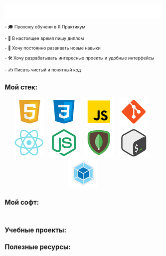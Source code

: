 <!-- <h1>Всем привет, меня зовут Дмитрий 👋</h1> -->
<img src="./src/images/hello.svg" alt="HTML" title="HTML" />

<p>- 🎓 Прохожу обучени в Я.Практикум</p>
<p>- 📜 В настоящее время пишу диплом</p>
<p>- 🚀 Хочу постоянно развивать новые навыки</p>
<p>- 🛠️ Хочу разрабатывать интересные проекты и удобные интерфейсы</p>
<p>- ✍️ Писать чистый и понятный код</p>

<h2>Мой стек:</h2>
<!-- Stack icons section -->
<p align="center">
<img src="./src/images/icons8-html-5-48.svg" alt="HTML" title="HTML" />
&#8287;&#8287;
<!-- CCS -->
<img src="./src/images/icons8-css3-48.svg" alt="CCS" title="CCS" />
&#8287;&#8287;
<!-- JavaScript -->
<img src="./src/images/icons8-javascript-48.svg" alt="JavaScript" title="JavaScript" />
&#8287;&#8287;
<!-- GIT -->
<img src="./src/images/icons8-git-48.svg" alt="GIT" title="GIT" />
&#8287;&#8287;
<!-- React -->
<img src="./src/images/icons8-react-native-48.svg" alt="React" title="React" />
&#8287;&#8287;
<!-- Node.js -->
<img src="./src/images/icons8-node-js-48.svg" alt="Node.js" title="Node.js" />
&#8287;&#8287;
<!-- MongoDB -->
<img src="./src/images/icons8-mongodb-48.svg" alt="MongoDB" title="MongoDB" />
&#8287;&#8287;
<!-- Bash -->
<img src="./src/images/icons8-bash-48.svg" alt="Bash" title="Bash" />
&#8287;&#8287;
<!-- Webpack -->
<img src="./src/images/icons8-webpack-48.svg" alt="Webpack" title="Webpack" />

</p>

## Мой софт:

<!-- Soft icons section -->
<p align="center">
<!-- VSCode -->
<img src="./src/images" alt="" title="" />
<!--  -->
<!--  -->
<!-- Notion -->
<img src="./src/images" alt="" title="" />
</p>

## Учебные проекты:

## Полезные ресурсы:

<p align="center">
<a href="https://stackoverflow.com/"><img src="./src/images" alt="" title="" /></a>
<a href="https://github.com/"><a>
<a href=""><a>
<a href=""><a>
<a href=""><a>
<a href=""><a>
<a href=""><a>
<a href="https://learn.javascript.ru/"><img src="./src/images" alt="" title="" /><a>
</p>

<!--
**TokmakDA/TokmakDA** is a ✨ _special_ ✨ repository because its `README.md` (this file) appears on your GitHub profile.

Here are some ideas to get you started:

- 🔭 I’m currently working on ...
- 🌱 I’m currently learning ...
- 👯 I’m looking to collaborate on ...
- 🤔 I’m looking for help with ...
- 💬 Ask me about ...
- 📫 How to reach me: ...
- 😄 Pronouns: ...
- ⚡ Fun fact: ...
-->
